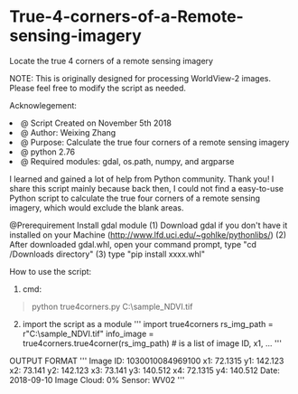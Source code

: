 # True-4-corners-of-a-Remote-sensing-imagery
Locate the true 4 corners of a remote sensing imagery

NOTE:
This is originally designed for processing WorldView-2 images.
Please feel free to modify the script as needed. 

Acknowlegement:
<li>   @ Script Created on November 5th 2018</li>
<li>   @ Author: Weixing Zhang</li>
<li>   @ Purpose: Calculate the true four corners of a remote sensing imagery</li>
<li>   @ python 2.76</li>
<li>   @ Required modules: gdal, os.path, numpy, and argparse</li>

I learned and gained a lot of help from Python community. Thank you!
I share this script mainly because back then, I could not find a easy-to-use Python script to
calculate the true four corners of a remote sensing imagery, which would exclude the blank areas.

@Prerequirement
Install gdal module
(1) Download gdal if you don't have it installed on your Machine (http://www.lfd.uci.edu/~gohlke/pythonlibs/)
(2) After downloaded gdal.whl, open your command prompt, type "cd /Downloads directory"
(3) type "pip install xxxx.whl"

How to use the script:
1. cmd: 
>python true4corners.py C:\sample_NDVI.tif

2. import the script as a module
'''
import true4corners
rs_img_path = r"C:\sample_NDVI.tif"
info_image = true4corners.true4corner(rs_img_path) # is a list of image ID, x1, ... 
'''

OUTPUT FORMAT
'''
Image ID: 1030010084969100 
x1: 72.1315
y1: 142.123
x2: 73.141
y2: 142.123
x3: 73.141
y3: 140.512
x4:  72.1315
y4:  140.512
Date: 2018-09-10
Image Cloud: 0%
Sensor: WV02
'''
